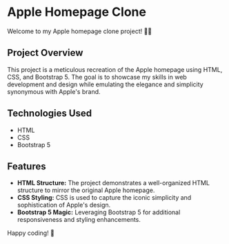 # Apple Homepage Clone

Welcome to my Apple homepage clone project! 🍏✨

## Project Overview

This project is a meticulous recreation of the Apple homepage using HTML, CSS, and Bootstrap 5. The goal is to showcase my skills in web development and design while emulating the elegance and simplicity synonymous with Apple's brand.

## Technologies Used

- HTML
- CSS
- Bootstrap 5

## Features

- **HTML Structure:** The project demonstrates a well-organized HTML structure to mirror the original Apple homepage.
- **CSS Styling:** CSS is used to capture the iconic simplicity and sophistication of Apple's design.
- **Bootstrap 5 Magic:** Leveraging Bootstrap 5 for additional responsiveness and styling enhancements.

Happy coding! 🚀

